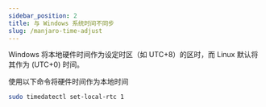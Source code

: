 ```yaml
---
sidebar_position: 2
title: 与 Windows 系统时间不同步
slug: /manjaro-time-adjust
---
```


Windows 将本地硬件时间作为设定时区（如 UTC+8）的区时，而 Linux 默认将其作为 (UTC+0) 时间。

使用以下命令将硬件时间作为本地时间
```bash
sudo timedatectl set-local-rtc 1
```